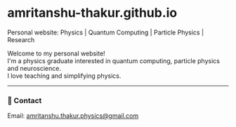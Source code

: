 # amritanshu-thakur.github.io
Personal website: Physics | Quantum Computing | Particle Physics | Research

Welcome to my personal website!  
I'm a physics graduate interested in quantum computing, particle physics and neuroscience.  
I love teaching and simplifying physics.

---

### 📧 Contact
Email: amritanshu.thakur.physics@gmail.com
